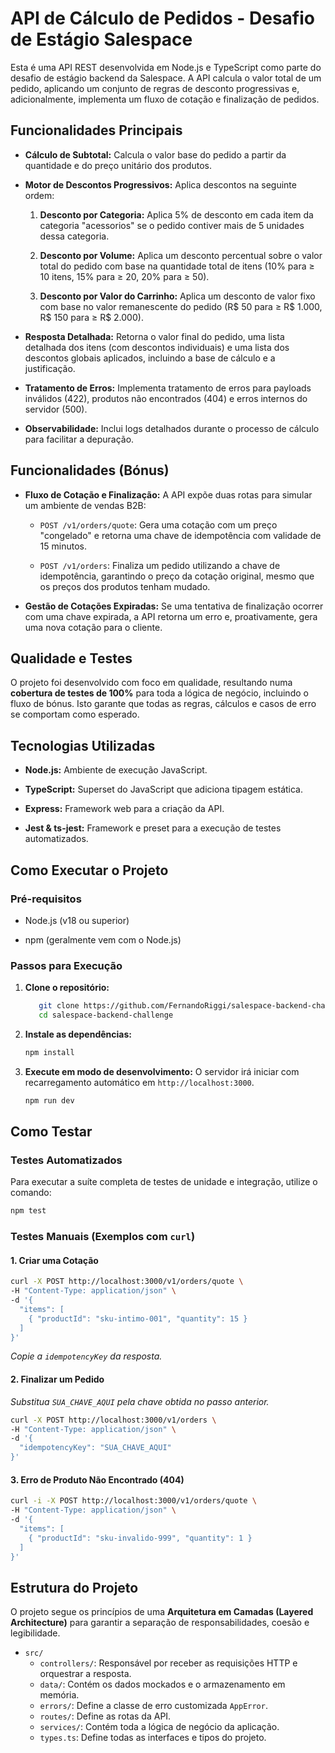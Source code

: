 # API de Cálculo de Pedidos - Desafio de Estágio Salespace

Esta é uma API REST desenvolvida em Node.js e TypeScript como parte do desafio de estágio backend da Salespace. A API calcula o valor total de um pedido, aplicando um conjunto de regras de desconto progressivas e, adicionalmente, implementa um fluxo de cotação e finalização de pedidos.

## Funcionalidades Principais

* **Cálculo de Subtotal:** Calcula o valor base do pedido a partir da quantidade e do preço unitário dos produtos.

* **Motor de Descontos Progressivos:** Aplica descontos na seguinte ordem:

  1. **Desconto por Categoria:** Aplica 5% de desconto em cada item da categoria "acessorios" se o pedido contiver mais de 5 unidades dessa categoria.

  2. **Desconto por Volume:** Aplica um desconto percentual sobre o valor total do pedido com base na quantidade total de itens (10% para ≥ 10 itens, 15% para ≥ 20, 20% para ≥ 50).

  3. **Desconto por Valor do Carrinho:** Aplica um desconto de valor fixo com base no valor remanescente do pedido (R$ 50 para ≥ R$ 1.000, R$ 150 para ≥ R$ 2.000).

* **Resposta Detalhada:** Retorna o valor final do pedido, uma lista detalhada dos itens (com descontos individuais) e uma lista dos descontos globais aplicados, incluindo a base de cálculo e a justificação.

* **Tratamento de Erros:** Implementa tratamento de erros para payloads inválidos (422), produtos não encontrados (404) e erros internos do servidor (500).

* **Observabilidade:** Inclui logs detalhados durante o processo de cálculo para facilitar a depuração.

## Funcionalidades (Bónus)

* **Fluxo de Cotação e Finalização:** A API expõe duas rotas para simular um ambiente de vendas B2B:

  * `POST /v1/orders/quote`: Gera uma cotação com um preço "congelado" e retorna uma chave de idempotência com validade de 15 minutos.

  * `POST /v1/orders`: Finaliza um pedido utilizando a chave de idempotência, garantindo o preço da cotação original, mesmo que os preços dos produtos tenham mudado.

* **Gestão de Cotações Expiradas:** Se uma tentativa de finalização ocorrer com uma chave expirada, a API retorna um erro e, proativamente, gera uma nova cotação para o cliente.

## Qualidade e Testes

O projeto foi desenvolvido com foco em qualidade, resultando numa **cobertura de testes de 100%** para toda a lógica de negócio, incluindo o fluxo de bónus. Isto garante que todas as regras, cálculos e casos de erro se comportam como esperado.

## Tecnologias Utilizadas

* **Node.js:** Ambiente de execução JavaScript.

* **TypeScript:** Superset do JavaScript que adiciona tipagem estática.

* **Express:** Framework web para a criação da API.

* **Jest & ts-jest:** Framework e preset para a execução de testes automatizados.

## Como Executar o Projeto

### Pré-requisitos

* Node.js (v18 ou superior)

* npm (geralmente vem com o Node.js)

### Passos para Execução

1. **Clone o repositório:**

   ```bash
      git clone https://github.com/FernandoRiggi/salespace-backend-challenge.git
      cd salespace-backend-challenge
   ```

2. **Instale as dependências:**

   ```bash
   npm install
   ```

3. **Execute em modo de desenvolvimento:**
   O servidor irá iniciar com recarregamento automático em `http://localhost:3000`.

   ```bash
   npm run dev
   ```

## Como Testar

### Testes Automatizados

Para executar a suíte completa de testes de unidade e integração, utilize o comando:

```bash
npm test
```

### Testes Manuais (Exemplos com `curl`)

#### 1. Criar uma Cotação

```bash
curl -X POST http://localhost:3000/v1/orders/quote \
-H "Content-Type: application/json" \
-d '{
  "items": [
    { "productId": "sku-intimo-001", "quantity": 15 }
  ]
}'
```

*Copie a `idempotencyKey` da resposta.*

#### 2. Finalizar um Pedido

*Substitua `SUA_CHAVE_AQUI` pela chave obtida no passo anterior.*

```bash
curl -X POST http://localhost:3000/v1/orders \
-H "Content-Type: application/json" \
-d '{
  "idempotencyKey": "SUA_CHAVE_AQUI"
}'
```

#### 3. Erro de Produto Não Encontrado (404)

```bash
curl -i -X POST http://localhost:3000/v1/orders/quote \
-H "Content-Type: application/json" \
-d '{
  "items": [
    { "productId": "sku-invalido-999", "quantity": 1 }
  ]
}'
```

## Estrutura do Projeto

O projeto segue os princípios de uma **Arquitetura em Camadas (Layered Architecture)** para garantir a separação de responsabilidades, coesão e legibilidade.

* `src/`
  * `controllers/`: Responsável por receber as requisições HTTP e orquestrar a resposta.
  * `data/`: Contém os dados mockados e o armazenamento em memória.
  * `errors/`: Define a classe de erro customizada `AppError`.
  * `routes/`: Define as rotas da API.
  * `services/`: Contém toda a lógica de negócio da aplicação.
  * `types.ts`: Define todas as interfaces e tipos do projeto.

